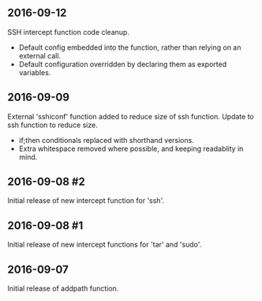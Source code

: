 ## 2016-09-12
SSH intercept function code cleanup.
 * Default config embedded into the function, rather than relying on an external call.
 * Default configuration overridden by declaring them as exported variables.

## 2016-09-09
External 'sshiconf' function added to reduce size of ssh function.
Update to ssh function to reduce size.
 * if;then conditionals replaced with shorthand versions.
 * Extra whitespace removed where possible, and keeping readablity in mind.

## 2016-09-08 #2
Initial release of new intercept function for 'ssh'.

## 2016-09-08 #1
Initial release of new intercept functions for 'tar' and 'sudo'.

## 2016-09-07
Initial release of addpath function.

